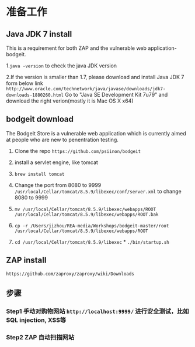 # 准备工作
## Java JDK 7 install

This is a requirement for both ZAP and the vulnerable web application-bodgeit.

1.`java -version` to check the java JDK version
 
2.If the version is smaller than 1.7, please download and install Java JDK 7 form below link `http://www.oracle.com/technetwork/java/javase/downloads/jdk7-downloads-1880260.html` Go to "Java SE Development Kit 7u79" and download the right verion(mostly it is Mac OS X x64)

## bodgeit download

The BodgeIt Store is a vulnerable web application which is currently aimed at people who are new to penentration testing.

1. Clone the repo `https://github.com/psiinon/bodgeit`

2. install a servlet engine, like tomcat

3. `brew install tomcat`

4. Change the port from 8080 to 9999 `/usr/local/Cellar/tomcat/8.5.9/libexec/conf/server.xml` to change 8080 to 9999

5. `mv /usr/local/Cellar/tomcat/8.5.9/libexec/webapps/ROOT /usr/local/Cellar/tomcat/8.5.9/libexec/webapps/ROOT.bak`

6. `cp -r /Users/jizhou/REA-media/Workshops/bodgeit-master/root /usr/local/Cellar/tomcat/8.5.9/libexec/webapps/ROOT`

7. `cd /usr/local/Cellar/tomcat/8.5.9/libexec` * `./bin/startup.sh`

## ZAP install
`https://github.com/zaproxy/zaproxy/wiki/Downloads`

## 步骤

### Step1 手动对购物网站 `http://localhost:9999/` 进行安全测试，比如SQL injection, XSS等

### Step2 ZAP 自动扫描网站
